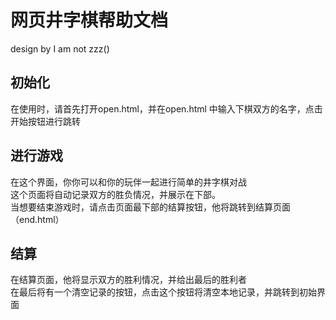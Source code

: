 # 网页井字棋帮助文档
design by I am not zzz()
## 初始化
在使用时，请首先打开open.html，并在open.html 中输入下棋双方的名字，点击开始按钮进行跳转
## 进行游戏
在这个界面，你你可以和你的玩伴一起进行简单的井字棋对战<br> 这个页面将自动记录双方的胜负情况，并展示在下部。<br>
当想要结束游戏时，请点击页面最下部的结算按钮，他将跳转到结算页面（end.html）
## 结算
在结算页面，他将显示双方的胜利情况，并给出最后的胜利者<br>
在最后将有一个清空记录的按钮，点击这个按钮将清空本地记录，并跳转到初始界面<br>